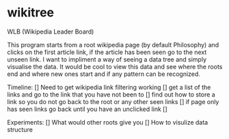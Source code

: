 # wikitree
WLB (Wikipedia Leader Board)
 
 This program starts from a root wikipedia page (by default Philosophy) and clicks on the first article link, if the article has been seen go to the next unseen link.  I want to impliment a way of seeing a data tree and simply visualise the data.  It would be cool to view this data and see where the roots end and where new ones start and if any pattern can be recognized.

 Timeline:
 [] Need to get wikipedia link filtering working
 [] get a list of the links and go to the link that you have not been to
 [] find out how to store a link so you do not go back to the root or any other seen links
 [] if page only has seen links go back until you have an unclicked link
 [] 

 Experiments:
 [] What would other roots give you
 [] How to visulize data structure
